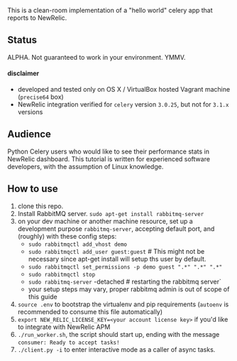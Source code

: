 This is a clean-room implementation of a "hello world" celery app that reports to NewRelic.

## Status ##

ALPHA. Not guaranteed to work in your environment. YMMV.

#### disclaimer ####
- developed and tested only on OS X / VirtualBox hosted Vagrant machine (`precise64` box)
- NewRelic integration verified for `celery` version `3.0.25`, but not for `3.1.x` versions

## Audience ##

Python Celery users who would like to see their performance stats in NewRelic dashboard.
This tutorial is written for experienced software developers, with the assumption of Linux knowledge.

## How to use ##

1. clone this repo.
2. Install RabbitMQ server.
    `sudo apt-get install rabbitmq-server`
3. on your dev machine or another machine resource, set up a development purpose `rabbitmq-server`, accepting default port, and (roughly) with these config steps:
    - `sudo rabbitmqctl add_vhost demo`
    - `sudo rabbitmqctl add_user guest:guest` # This might not be necessary since apt-get install will setup ths user by default.
    - `sudo rabbitmqctl set_permissions -p demo guest ".*" ".*" ".*"`
    - `sudo rabbitmqctl stop` 
    - `sudo rabbitmq-server` -detached # restarting the rabbitmq server`
    - your setup steps may vary, proper rabbitmq admin is out of scope of this guide
4. `source .env` to bootstrap the virtualenv and pip requirements (`autoenv` is recommended to consume this file automatically)
5. `export NEW_RELIC_LICENSE_KEY=<your account license key>` if you'd like to integrate with NewRelic APM
6. `./run_worker.sh`, the script should start up, ending with the message `consumer: Ready to accept tasks!`
7. `./client.py -i` to enter interactive mode as a caller of async tasks.

